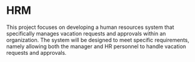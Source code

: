 # HRM

This project focuses on developing a human resources system that specifically manages vacation requests and approvals within an organization. The system will be designed to meet specific requirements, namely allowing both the manager and HR personnel to handle vacation requests and approvals.
